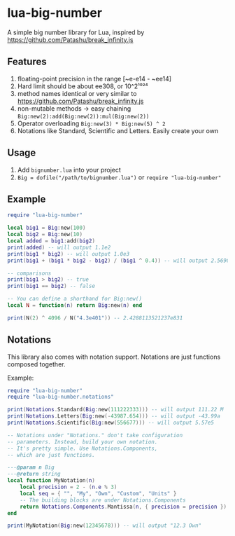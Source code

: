 # lua-big-number

A simple big number library for Lua, inspired by https://github.com/Patashu/break_infinity.js

## Features

1. floating-point precision in the range [~e-e14 - ~ee14]
2. Hard limit should be about ee308, or 10^2¹⁰²⁴
3. method names identical or very similar to https://github.com/Patashu/break_infinity.js
4. non-mutable methods -> easy chaining `Big:new(2):add(Big:new(2)):mul(Big:new(2))`
5. Operator overloading `Big:new(3) * Big:new(5) ^ 2`
6. Notations like Standard, Scientific and Letters. Easily create your own

## Usage

1. Add `bignumber.lua` into your project
2. `Big = dofile("/path/to/bignumber.lua")` or `require "lua-big-number"`

## Example

```lua
require "lua-big-number"

local big1 = Big:new(100)
local big2 = Big:new(10)
local added = big1:add(big2)
print(added) -- will output 1.1e2
print(big1 * big2) -- will output 1.0e3
print(big1 + (big1 * big2 - big2) / (big1 ^ 0.4)) -- will output 2.5690442605365e2

-- comparisons
print(big1 > big2) -- true
print(big1 == big2) -- false

-- You can define a shorthand for Big:new()
local N = function(n) return Big:new(n) end

print(N(2) ^ 4096 / N("4.3e401")) -- 2.4288113521237e831
```

## Notations

This library also comes with notation support.
Notations are just functions composed together.

Example:

```lua
require "lua-big-number"
require "lua-big-number.notations"

print(Notations.Standard(Big:new(111222333))) -- will output 111.22 M
print(Notations.Letters(Big:new(-43987.654))) -- will output -43.99a
print(Notations.Scientific(Big:new(556677))) -- will output 5.57e5

-- Notations under "Notations." don't take configuration
-- parameters. Instead, build your own notation.
-- It's pretty simple. Use Notations.Components,
-- which are just functions.

---@param n Big
---@return string
local function MyNotation(n)
    local precision = 2 - (n.e % 3)
    local seq = { "", "My", "Own", "Custom", "Units" }
    -- The building blocks are under Notations.Components
    return Notations.Components.Mantissa(n, { precision = precision }) .. " " .. Notations.Components.Sequence(n, { sequence = seq })
end

print(MyNotation(Big:new(12345678))) -- will output "12.3 Own"
```
